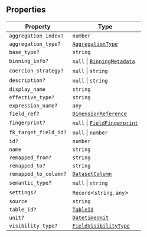 ## Properties

| Property | Type |
| ------ | ------ |
| <a id="aggregation_index"></a> `aggregation_index?` | `number` |
| <a id="aggregation_type"></a> `aggregation_type?` | [`AggregationType`](../type-aliases/AggregationType.md) |
| <a id="base_type"></a> `base_type?` | `string` |
| <a id="binning_info"></a> `binning_info?` | `null` \| [`BinningMetadata`](../type-aliases/BinningMetadata.md) |
| <a id="coercion_strategy"></a> `coercion_strategy?` | `null` \| `string` |
| <a id="description"></a> `description?` | `null` \| `string` |
| <a id="display_name"></a> `display_name` | `string` |
| <a id="effective_type"></a> `effective_type?` | `string` |
| <a id="expression_name"></a> `expression_name?` | `any` |
| <a id="field_ref"></a> `field_ref?` | [`DimensionReference`](../type-aliases/DimensionReference.md) |
| <a id="fingerprint"></a> `fingerprint?` | `null` \| [`FieldFingerprint`](FieldFingerprint.md) |
| <a id="fk_target_field_id"></a> `fk_target_field_id?` | `null` \| `number` |
| <a id="id"></a> `id?` | `number` |
| <a id="name"></a> `name` | `string` |
| <a id="remapped_from"></a> `remapped_from?` | `string` |
| <a id="remapped_to"></a> `remapped_to?` | `string` |
| <a id="remapped_to_column"></a> `remapped_to_column?` | [`DatasetColumn`](DatasetColumn.md) |
| <a id="semantic_type"></a> `semantic_type?` | `null` \| `string` |
| <a id="settings"></a> `settings?` | `Record`\<`string`, `any`\> |
| <a id="source"></a> `source` | `string` |
| <a id="table_id"></a> `table_id?` | [`TableId`](../type-aliases/TableId.md) |
| <a id="unit"></a> `unit?` | [`DatetimeUnit`](../type-aliases/DatetimeUnit.md) |
| <a id="visibility_type"></a> `visibility_type?` | [`FieldVisibilityType`](../type-aliases/FieldVisibilityType.md) |

